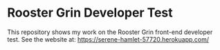 # Rooster Grin Developer Test
This repository shows my work on the Rooster Grin front-end developer test.
See the website at: https://serene-hamlet-57720.herokuapp.com/
